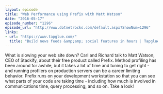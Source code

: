 ```yaml
---
layout: episode
title: "Web Performance using Prefix with Matt Watson"
date: "2016-05-17"
episode_number: "1296"
episode_url: "http://www.dotnetrocks.com/default.aspx?ShowNum=1296"
links:
- url: "https://www.tapglue.com/"
  title: "Build news feeds &amp;amp; social features in hours | Tapglue"
---
```


What is slowing your web site down? Carl and Richard talk to Matt Watson, CEO of Stackify, about their free product called Prefix. Method profiling has been around for awhile, but it takes a lot of time and tuning to get right - and running profilers on production servers can be a career limiting behavior. Prefix runs on your development workstation so that you can see what parts of your code are taking time - including how much is involved in communications time, query processing, and so on. Take a look! 
